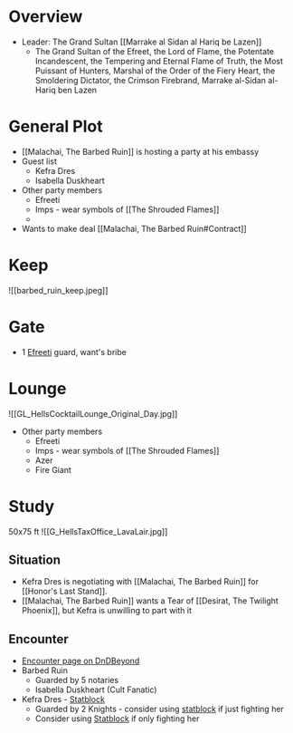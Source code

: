 # Overview

* Leader: The Grand Sultan [[Marrake al Sidan al Hariq be Lazen]]
	- The Grand Sultan of the Efreet, the Lord of Flame, the Potentate Incandescent, the Tempering and Eternal Flame of Truth, the Most Puissant of Hunters, Marshal of the Order of the Fiery Heart, the Smoldering Dictator, the Crimson Firebrand, Marrake al-Sidan al-Hariq ben Lazen

# General Plot

* [[Malachai, The Barbed Ruin]] is hosting a party at his embassy
* Guest list
	* Kefra Dres
	* Isabella Duskheart
* Other party members
	* Efreeti
	* Imps - wear symbols of [[The Shrouded Flames]]
	* 
* Wants to make deal [[Malachai, The Barbed Ruin#Contract]]

# Keep

![[barbed_ruin_keep.jpeg]]

# Gate

* 1 [Efreeti](https://www.dndbeyond.com/monsters/16854-efreeti) guard, want's bribe

# Lounge

![[GL_HellsCocktailLounge_Original_Day.jpg]]

* Other party members
	* Efreeti
	* Imps - wear symbols of [[The Shrouded Flames]]
	* Azer
	* Fire Giant

# Study


50x75 ft
![[G_HellsTaxOffice_LavaLair.jpg]]

## Situation

* Kefra Dres is negotiating with [[Malachai, The Barbed Ruin]] for [[Honor's Last Stand]].
* [[Malachai, The Barbed Ruin]] wants a Tear of [[Desirat, The Twilight Phoenix]], but Kefra is unwilling to part with it

## Encounter


* [Encounter page on DnDBeyond](https://www.dndbeyond.com/encounters/afd3ef71-ab30-4277-98a2-4562eba3fa25)
* Barbed Ruin
	* Guarded by 5 notaries
	* Isabella Duskheart (Cult Fanatic)
* Kefra Dres - [Statblock](https://www.dndbeyond.com/monsters/4485775-argan-rael)
	* Guarded by 2 Knights - consider using [statblock](https://www.dndbeyond.com/monsters/4485983-radlee-thugram) if just fighting her
	* Consider using [Statblock](https://www.dndbeyond.com/monsters/4485775-argan-rael) if only fighting her